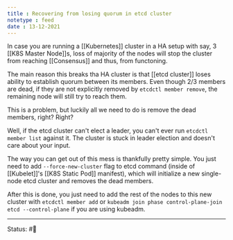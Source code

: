```yaml
---
title : Recovering from losing quorum in etcd cluster
notetype : feed
date : 13-12-2021
---
```


In case you are running a [[Kubernetes]] cluster in a HA setup with say, 3 [[K8S Master Node]]s, loss of majority of the nodes will stop the cluster from reaching [[Consensus]] and thus, from functoning. 

The main reason this breaks tha HA cluster is that [[etcd cluster]] loses ability to establish quorum between its members. Even though 2/3 members are dead, if they are not explicitly removed by `etcdctl member remove`, the remaining node will still try to reach them. 

This is a problem, but luckily all we need to do is remove the dead members, right? Right? 

Well, if the etcd cluster can't elect a leader, you can't ever run `etcdctl member list` against it. The cluster is stuck in leader election and doesn't care about your input.

The way you can get out of this mess is thankfully pretty simple. You just need to add `--force-new-cluster` flag to etcd command (inside of [[Kubelet]]'s [[K8S Static Pod]] manifest), which will initialize a new single-node etcd cluster and removes the dead members. 

After this is done, you just need to add the rest of the nodes to this new cluster with `etcdctl member add` or `kubeadm join phase control-plane-join etcd --control-plane` if you are using kubeadm.

-----

Status: #🌲 


